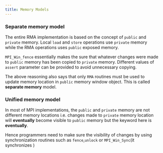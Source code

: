 ```yaml
---
title: Memory Models
---
```

### Separate memory model
The entire RMA implementation is based on the concept of `public` and `private` memory.
Local `load` and `store` operations use `private` memory while the RMA operations uses `public` exposed memory.

`MPI_Win_fence` essentially makes the sure that whatever changes were made to `public` memory has been copied to `private` memory. Different values of `assert` parameter can be provided to avoid unnecessary copying.

The above reasoning also says that only `RMA` routines must be used to update memory location in `public` memory window object. This is called **separate memory** model.
<!-- ![Separate memory model](Attachments/Separate_mem_model_.png) -->

### Unified memory model
In most of MPI implementations, the `public` and `private` memory are not different memory locations i.e. changes made to `private` memory location will **eventually** become visible to `public` memory but the keyword here is **eventually**.

Hence programmers need to make sure the visibility of changes by using synchronization routines such as `fence`,`unlock` or `MPI_Win_Sync`(it synchronizes )